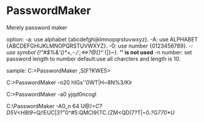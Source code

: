 # PasswordMaker
Merely password maker

option:
  -a: use alphabet {abcdefghijklmnopqrstuvwxyz}.
  -A: use ALPHABET {ABCDEFGHIJKLMNOPQRSTUVWXYZ}.
  -0: use number {0123456789}.
  -_: use symbol {!"#$%&'()*+,-./:;<=>?@[]^_`{|}~}. <b>'\' is not used</b>
  -n number: set password length to number
  default:use all charcters and length is 10.
  
sample:
C:\>PasswordMaker
,S[F?KWE5>

C:\>PasswordMaker -n20
hIGs''0WT|H~8N%3/Klr

C:\>PasswordMaker -a0 
yjqd0ncogl

C:\PasswordMaker -A0_n 64
U@*)=C?D5V<H8I9*~Q/!EUC|3?"0^#5:QMCI9{TC.(ZM<QD(7?T|~0._?G770*U_

